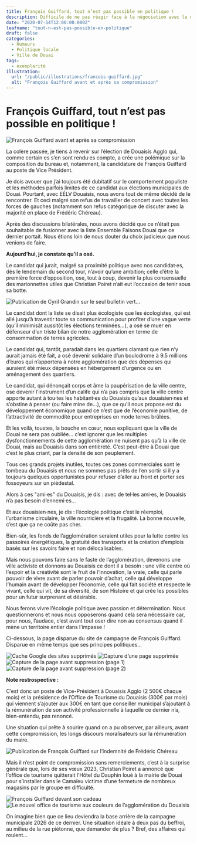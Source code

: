 ```yaml
---
title: François Guiffard, tout n’est pas possible en politique !
description: Difficile de ne pas réagir face à la négociation avec la droite d’un poste de Vice Président à Douaisis Agglo par François Guiffard.
date: "2020-07-14T12:00:00.000Z"
leafname: "tout-n-est-pas-possible-en-politique"
draft: false
categories:
  - Humeurs
  - Politique locale
  - Ville de Douai
tags:
  - exemplarité
illustration:
  url: "/public/illustrations/francois-guiffard.jpg"
  alt: "François Guiffard avant et après sa compromission"
---
```


# François Guiffard, tout n’est pas possible en politique !

![François Guiffard avant et après sa compromission](/public/illustrations/francois-guiffard.jpg "🖼➡️")

La colère passée, je tiens à revenir sur l’élection de Douaisis Agglo qui, comme certain·es s’en sont rendu·es compte, a crée une polémique sur la composition du bureau et, notamment, la candidature de François Guiffard au poste de Vice Président.

Je dois avouer que j’ai toujours été dubitatif sur le comportement populiste et les méthodes parfois limites de ce candidat aux élections municipales de Douai. Pourtant, avec EÉLV Douaisis, nous avons tout de même décidé de le rencontrer. Et ceci malgré son refus de travailler de concert avec toutes les forces de gauches (notamment son refus catégorique de discuter avec la majorité en place de Frédéric Chéreau).

Après des discussions bilatérales, nous avons décidé que ce n’était pas souhaitable de fusionner avec la liste Ensemble Faisons Douai que ce dernier portait. Nous étions loin de nous douter du choix judicieux que nous venions de faire.

**Aujourd’hui, je constate qu’il a osé.**

Le candidat qui jurait, malgré sa proximité politique avec nos candidat·es, dès le lendemain du second tour, n’avoir qu’une ambition; celle d’être la première force d’opposition, ose, tout à coup, devenir la plus consensuelle des marionnettes utiles que Christian Poiret n’ait eut l’occasion de tenir sous sa botte.

![Publication de Cyril Grandin sur le seul bulletin vert…](/public/illustrations/francois-guiffard-bulletin-vert.png "🖼⬅️")

Le candidat dont la liste se disait plus écologiste que les écologistes, qui est allé jusqu’à travestir toute sa communication pour profiter d’une vague verte (qu’il minimisât aussitôt les élections terminées…), a osé se muer en défenseur d’un triste bilan de notre agglomération en terme de consommation de terres agricoles.

Le candidat qui, tantôt, paradait dans les quartiers clamant que rien n’y aurait jamais été fait, a osé devenir solidaire d’un boulodrome à 9.5 millions d’euros qui n’apportera à notre agglomération que des dépenses qui auraient été mieux dépensées en hébergement d’urgence ou en aménagement des quartiers.

Le candidat, qui dénonçait corps et âme la paupérisation de la ville centre, ose devenir l’instrument d’un calife qui n’a pas compris que la ville centre apporte autant à tou·tes les habitant·es du Douaisis qu’aux douaisien·nes et s’obstine à penser (ou faire mine de…), que ce qu’il nous propose est du développement économique quand ce n’est que de l’économie punitive, de l’attractivité de commodité pour entreprises en mode terres brûlées.

Et les voilà, toustes, la bouche en cœur, nous expliquant que la ville de Douai ne sera pas oubliée… c’est ignorer que les multiples dysfonctionnements de cette agglomération ne nuisent pas qu’à la ville de Douai, mais au Douaisis dans son entièreté. C’est peut-être à Douai que c’est le plus criant, par la densité de son peuplement.

Tous ces grands projets inutiles, toutes ces zones commerciales sont le tombeau du Douaisis et nous ne sommes pas prêts de l’en sortir si il y a toujours quelques opportunistes pour refuser d’aller au front et porter ses fossoyeurs sur un piédestal.

Alors à ces "ami·es" du Douaisis, je dis : avec de tel·les ami·es, le Douaisis n’a pas besoin d’ennemi·es…

Et aux douaisien·nes, je dis : l’écologie politique c’est le réemploi, l’urbanisme circulaire, la ville nourricière et la frugalité. La bonne nouvelle, c’est que ça ne coûte pas cher.

Bien-sûr, les fonds de l’agglomération seraient utiles pour la lutte contre les passoires énergétiques, la gratuité des transports et la création d’emplois basés sur les savoirs faire et non délocalisables.

Mais nous pouvons faire sans le faste de l’agglomération, devenons une ville activiste et donnons au Douaisis ce dont il a besoin : une ville centre où l’espoir et la créativité sont le fruit de l’innovation, la vraie, celle qui parle pouvoir de vivre avant de parler pouvoir d’achat, celle qui développe l’humain avant de développer l’économie, celle qui fait société et respecte le vivant, celle qui vit, de sa diversité, de son Histoire et qui crée les possibles pour un futur surprenant et désirable.

Nous ferons vivre l’écologie politique avec passion et détermination. Nous questionnerons et nous nous opposerons quand cela sera nécessaire car, pour nous, l’audace, c’est avant tout oser dire non au consensus quand il mène un territoire entier dans l’impasse !

Ci-dessous, la page disparue du site de campagne de François Guiffard. Disparue en même temps que ses principes politiques…

![Cache Google des sites supprimés](/public/illustrations/recherche-site-francois-guiffard-articles-supprimes.jpg)
![Capture d’une page supprimée](/public/illustrations/capture-site-ensemble-faisons-douai.jpg)
![Capture de la page avant suppression (page 1)](/public/illustrations/capture-site-ensemble-faisons-douai-avant-supression-1.jpg)
![Capture de la page avant suppression (page 2)](/public/illustrations/capture-site-ensemble-faisons-douai-avant-supression-2.jpg)

**Note restrospective :**

C’est donc un poste de Vice-Président à Douaisis Agglo (2 500€ chaque mois) et la présidence de l’Office de Tourisme du Douaisis (300€ par mois) qui viennent s’ajouter aux 300€ en tant que conseiller municipal s’ajoutant à la rémunération de son activité professionnelle à laquelle ce dernier n’a, bien-entendu, pas renoncé.

Une situation qui prête à sourire quand on a pu observer, par ailleurs, avant cette compromission, les longs discours moralisateurs sur la rémunération du maire.

![Publication de François Guiffard sur l’indemnité de Frédéric Chéreau](/public/illustrations/publication-francois-guiffard-remuneration-frederic-chereau.png)

Mais il n’est point de compromission sans remerciements, c’est à la surprise générale que, lors de ses vœux 2023, Christian Poiret a annoncé que l’office de tourisme quitterait l’Hôtel du Dauphin loué à la mairie de Douai pour s’installer dans le Camaïeu victime d’une fermeture de nombreux magasins par le groupe en difficulté.

![François Guiffard devant son cadeau](/public/illustrations/guiffard-devant-son-cadeau.jpg)
![Le nouvel office de tourisme aux couleurs de l’agglomération du Douaisis](/public/illustrations/nouvel-office-tourisme-douai.jpg)

On imagine bien que ce lieu deviendra la base arrière de la campagne municipale 2026 de ce dernier. Une situation idéale à deux pas du beffroi, au milieu de la rue piétonne, que demander de plus ? Bref, des affaires qui roulent…
